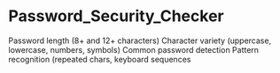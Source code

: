 # Password_Security_Checker
Password length (8+ and 12+ characters) Character variety (uppercase, lowercase, numbers, symbols) Common password detection Pattern recognition (repeated chars, keyboard sequences
